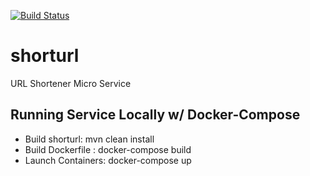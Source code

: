 [![Build Status](https://travis-ci.com/J2436/shorturl.svg?branch=master)](https://travis-ci.com/J2436/shorturl)
# shorturl
URL Shortener Micro Service 

## Running Service Locally w/ Docker-Compose
- Build shorturl: mvn clean install
- Build Dockerfile : docker-compose build
- Launch Containers: docker-compose up
